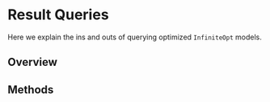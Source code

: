 # Result Queries
Here we explain the ins and outs of querying optimized `InfiniteOpt` models.

## Overview


## Methods
